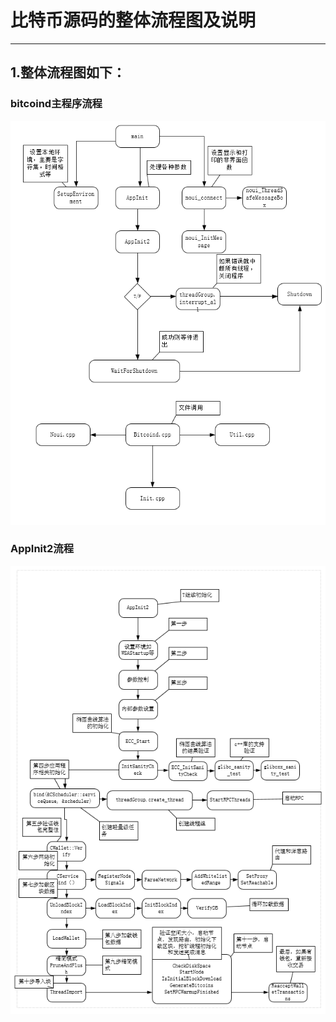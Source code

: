 # 比特币源码的整体流程图及说明  
***
## 1.整体流程图如下：  

### bitcoind主程序流程  

![Appinit](img/init.png)    

### AppInit2流程   

![AppInit2](img/appinit2.png)   
